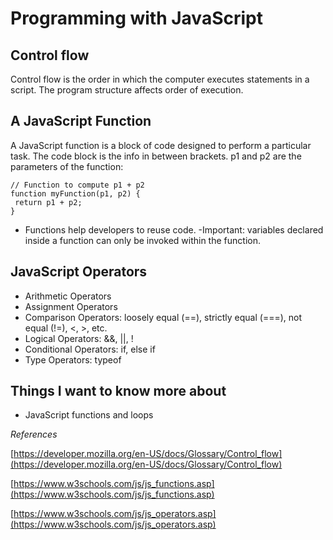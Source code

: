 # Programming with JavaScript

## Control flow

Control flow is the order in which the computer executes statements in a script. The program structure affects order of execution.

## A JavaScript Function

A JavaScript function is a block of code designed to perform a particular task. The code block is the info in between brackets. p1 and p2 are the parameters of the function:

    // Function to compute p1 + p2
    function myFunction(p1, p2) {
     return p1 + p2;
    }

- Functions help developers to reuse code.
-Important: variables declared inside a function can only be invoked within the function.

## JavaScript Operators

- Arithmetic Operators
- Assignment Operators
- Comparison Operators: loosely equal (==), strictly equal (===), not equal (!=), <, >, etc.
- Logical Operators: &&, \|\|, !
- Conditional Operators: if, else if
- Type Operators: typeof

## Things I want to know more about

- JavaScript functions and loops

*References*

[https://developer.mozilla.org/en-US/docs/Glossary/Control_flow](https://developer.mozilla.org/en-US/docs/Glossary/Control_flow)

[https://www.w3schools.com/js/js_functions.asp](https://www.w3schools.com/js/js_functions.asp)

[https://www.w3schools.com/js/js_operators.asp](https://www.w3schools.com/js/js_operators.asp)
